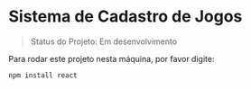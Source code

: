 <h1>Sistema de Cadastro de Jogos</h1>

>Status do Projeto: Em desenvolvimento

Para rodar este projeto nesta máquina, por favor digite:

```
npm install react
```

